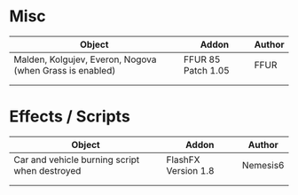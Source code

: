 # Misc
| Object                                                   | Addon                    | Author |
|----------------------------------------------------------|--------------------------|--------|
| Malden, Kolgujev, Everon, Nogova (when Grass is enabled) | FFUR 85 Patch 1.05       | FFUR   |
|                                                          |                          |        |
|                                                          |                          |        |

# Effects / Scripts
| Object                                                   | Addon                    | Author   |
|----------------------------------------------------------|--------------------------|----------|
| Car and vehicle burning script when destroyed            | FlashFX Version 1.8      | Nemesis6 |
|                                                          |                          |          |
|                                                          |                          |          |
